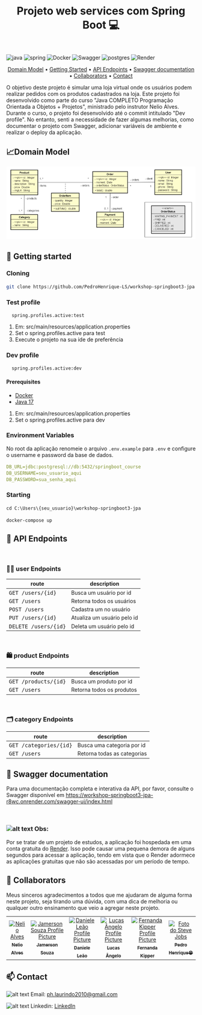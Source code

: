 [JAVA_BADGE]:https://img.shields.io/badge/java-%23ED8B00.svg?style=for-the-badge&logo=openjdk&logoColor=white
[SPRING_BADGE]: https://img.shields.io/badge/spring-%236DB33F.svg?style=for-the-badge&logo=spring&logoColor=white
[DOCKER_BADGE]: https://img.shields.io/badge/docker-%230db7ed.svg?style=for-the-badge&logo=docker&logoColor=white
[POSTGRES_BADGE]: https://img.shields.io/badge/postgres-%23316192.svg?style=for-the-badge&logo=postgresql&logoColor=white
[SWAGGER_BADGE]: https://img.shields.io/badge/-Swagger-%23Clojure?style=for-the-badge&logo=swagger&logoColor=white
[RENDER_BADGE]: https://img.shields.io/badge/Render-%46E3B7.svg?style=for-the-badge&logo=render&logoColor=white


<h1  align="center" style="font-weight: bold; margin: 50px 0px 50px 0px;">Projeto web services com Spring Boot 💻</h1>


![java][JAVA_BADGE]
![spring][SPRING_BADGE]
![Docker][DOCKER_BADGE]
![Swagger][SWAGGER_BADGE]
![postgres][POSTGRES_BADGE]
![Render][RENDER_BADGE]

<p align="center">
 <a href="#domain_Model">Domain Model</a> • 
 <a href="#started">Getting Started</a> • 
 <a href="#routes">API Endpoints</a> •
 <a href="#documentation_api">Swagger documentation</a> •
 <a href="#colab">Collaborators</a> •
 <a href="#Contact">Contact</a>
</p>

<p>
O objetivo deste projeto é simular uma loja virtual onde os usuários podem realizar pedidos com os produtos cadastrados na loja. Este projeto foi desenvolvido como parte do curso "Java COMPLETO Programação Orientada a Objetos + Projetos", ministrado pelo instrutor Nelio Alves. Durante o curso, o projeto foi desenvolvido até o commit intitulado "Dev profile". No entanto, senti a necessidade de fazer algumas melhorias, como documentar o projeto com Swagger, adicionar variáveis de ambiente e realizar o deploy da aplicação.
</p>

<h2 id="domain_Model">📈Domain Model</h2>

![Domain model](assets/domain_model.png)


<h2 id="started">🚀 Getting started</h2>

<h3>Cloning</h3>

```bash
git clone https://github.com/PedroHenrique-LS/workshop-springboot3-jpa
```

<h3>Test profile</h3>

```properties
  spring.profiles.active:test
```
<ol>
  <li>Em: src/main/resources/application.properties
  <li>Set o spring.profiles.active para test
  <li> Execute o projeto na sua ide de preferência
</ol>




<h3>Dev profile</h3>

```properties
  spring.profiles.active:dev
```

<h4>Prerequisites</h4>

- [Docker](https://www.docker.com/)
- [Java 17](https://www.oracle.com/java/technologies/downloads/#java17)

<ol>
  <li>Em: src/main/resources/application.properties
  <li>Set o spring.profiles.active para dev
</ol>


<h3> Environment Variables</h2>

No root da aplicação renomeie o arquivo  `.env.example` para `.env` e configure o username e password da base de dados.

```yaml
DB_URL=jdbc:postgresql://db:5432/springboot_course
DB_USERNAME=seu_usuario_aqui
DB_PASSWORD=sua_senha_aqui
```

<h3>Starting</h3>

```shell
cd C:\Users\{seu_usuario}\workshop-springboot3-jpa

docker-compose up
``````


<h2 id="routes">🚄 API Endpoints</h2>


​<h3>🙋🏽 user Endpoints</h3>

| route               | description                                          
|----------------------|-----------------------------------------------------
| <kbd>GET /users/{id}</kbd>     |  Busca um usuário por id
| <kbd>GET /users</kbd>     |  Retorna todos os usuários
| <kbd>POST /users</kbd>     |  Cadastra um no usuário
| <kbd>PUT /users/{id}</kbd>     |  Atualiza um usuário pelo id
| <kbd>DELETE /users/{id}</kbd>     |  Deleta um usuário pelo id

​<h3>🛍️ product Endpoints</h3>

| route               | description                                          
|----------------------|-----------------------------------------------------
| <kbd>GET /products/{id}</kbd>     |  Busca um produto por id
| <kbd>GET /users</kbd>     |  Retorna todos os produtos

​<h3>🗂️ category Endpoints</h3>

| route               | description                                          
|----------------------|-----------------------------------------------------
| <kbd>GET /categories/{id}</kbd>     |  Busca uma categoria por id
| <kbd>GET /users</kbd>     |  Retorna todas as categorias




<h2 id="documentation_api">📄 Swagger documentation</h2>

Para uma documentação completa e interativa da API, por favor, consulte o Swagger disponível em <a href="https://workshop-springboot3-jpa-r8wc.onrender.com/swagger-ui/index.html" target="_blank">https://workshop-springboot3-jpa-r8wc.onrender.com/swagger-ui/index.html</a>

​<h3><img src="assets/atencao.png" alt="alt text" width="20"> Obs:</h3> Por se tratar de um projeto de estudos, a aplicação foi hospedada em uma conta gratuita do <a href="https://render.com/" target="_blank">Render</a>. Isso pode causar uma pequena demora de alguns segundos para acessar a aplicação, tendo em vista que o Render adormece as aplicações gratuitas que não são acessadas por um período de tempo.

<h2 id="colab">🤝 Collaborators</h2>

Meus sinceros agradecimentos a todos que me ajudaram de alguma forma neste projeto, seja tirando uma dúvida, com uma dica de melhoria ou qualquer outro ensinamento que veio a agregar neste projeto.

<table>
  <tr>
    <td align="center">
      <a href="https://www.youtube.com/@DevSuperior" target="_blank">
        <img src="https://avatars.githubusercontent.com/u/13897257?v=4?s=400" width="100px;" alt="Nelio Alves"/><br>
        <sub>
          <b>Nelio Alves</b>
        </sub>
      </a>
    </td>
    <td align="center">
      <a href="https://www.youtube.com/c/DanieleLe%C3%A3o" target="_blank">
        <img src="https://yt3.googleusercontent.com/rePIvPuHa2hgjG2tgXvnvT1IzJylAmJQfuBAs50-Q2NEUWcaBc2pppLdywcOQRHss8Hrw6II=s160-c-k-c0x00ffffff-no-rj" width="100px;" alt="Jamerson Souza Profile Picture"/><br>
        <sub>
          <b>Jamerson Souza</b>
        </sub>
      </a>
    </td>
    <td align="center">
      <a href="https://www.youtube.com/c/DanieleLe%C3%A3o" target="_blank">
        <img src="https://yt3.googleusercontent.com/fYK1NqXMEWNM4L_7MuL8EvwJ4jJODWhdFQOduWHL1EzwWvxftEmpE6sPggxypeFQA4ntYEdCUg=s160-c-k-c0x00ffffff-no-rj" width="100px;" alt="Daniele Leão Profile Picture"/><br>
        <sub>
          <b>Daniele Leão</b>
        </sub>
      </a>
    </td>
    <td align="center">
      <a href="https://www.youtube.com/@lucas_angelo" target="_blank">
        <img src="https://yt3.googleusercontent.com/SAcHmtYDSAq-tLtEZMNGd1zpOZJ-DJpzf5UJGEeefucbCpZAGYMKIYKJ0JuNa5Cg30wKlOFfzgU=s160-c-k-c0x00ffffff-no-rj" width="100px;" alt="Lucas Ângelo Profile Picture"/><br>
        <sub>
          <b>Lucas Ângelo</b>
        </sub>
      </a>
    </td>
    <td align="center">
      <a href="https://www.youtube.com/@kipperdev " target="_blank">
        <img src="https://avatars.githubusercontent.com/u/61896274?v=4" width="100px;" alt="Fernanda Kipper Profile Picture"/><br>
        <sub>
          <b>Fernanda Kipper</b>
        </sub>
      </a>
    </td>
    <td align="center">
      <a href="https://github.com/PedroHenrique-LS">
        <img src="https://avatars.githubusercontent.com/u/98557555?s=400&u=f29919124151ffca823a48d8728aee6a072200de&v=4" width="100px;" alt="Foto do Steve Jobs"/><br>
        <sub>
          <b>Pedro Henrique😁</b>
        </sub>
      </a>
    </td>
  </tr>
</table>

<h2 id="Contact">📫 Contact</h2>

<img src="assets/gmail.png" alt="alt text" width="20"> Email: <a href="mailto:ph.laurindo2010@gmail.com">ph.laurindo2010@gmail.com</a>

<img src="assets/linkedin.png" alt="alt text" width="20"> Linkedin: <a href="https://www.linkedin.com/in/pedro-h-laurindo/" target="_blank">LinkedIn </a>